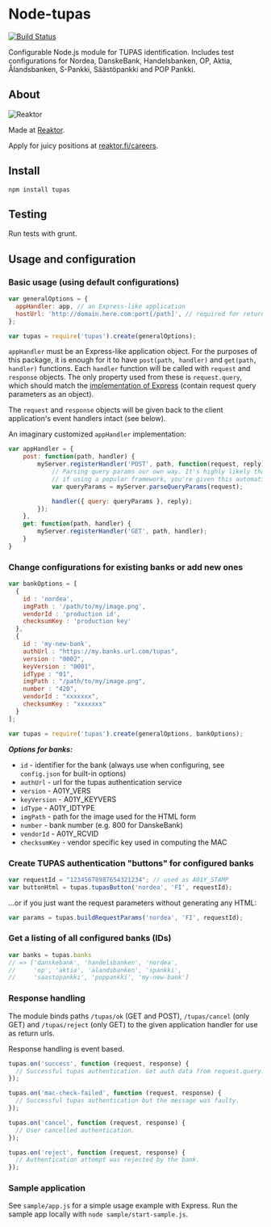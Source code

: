 # Node-tupas
[![Build Status](https://travis-ci.org/reaktor/node-tupas.png?branch=master)](https://travis-ci.org/reaktor/node-tupas)

Configurable Node.js module for TUPAS identification. Includes test
configurations for Nordea, DanskeBank, Handelsbanken, OP,
Aktia, Ålandsbanken, S-Pankki, Säästöpankki and POP Pankki.

## About

![Reaktor](public/images/logo_reaktor.png "Reaktor")

Made at [Reaktor](http://reaktor.com).

Apply for juicy positions at [reaktor.fi/careers](http://reaktor.com/careers).

## Install

```
npm install tupas
```

## Testing

Run tests with grunt.

## Usage and configuration

### Basic usage (using default configurations)

```javascript
var generalOptions = {
  appHandler: app, // an Express-like application
  hostUrl: 'http://domain.here.com:port[/path]', // required for return URLs, and binding to optional /path
};

var tupas = require('tupas').create(generalOptions);
```

`appHandler` must be an Express-like application object. For the purposes of this package,
it is enough for it to have `post(path, handler)` and `get(path, handler)` functions.
Each `handler` function will be called with `request` and `response` objects. The only property used from
these is `request.query`, which should match the [implementation of Express](http://expressjs.com/en/api.html#req.query)
(contain request query parameters as an object).

The `request` and `response` objects will be given back to the client application's event
handlers intact (see below).

An imaginary customized `appHandler` implementation:

```javascript
var appHandler = {
    post: function(path, handler) {
        myServer.registerHandler('POST', path, function(request, reply) {
            // Parsing query params our own way. It's highly likely that,
            // if using a popular framework, you're given this automatically.
            var queryParams = myServer.parseQueryParams(request);

            handler({ query: queryParams }, reply);
        });
    },
    get: function(path, handler) {
        myServer.registerHandler('GET', path, handler);
    }
}
```

### Change configurations for existing banks or add new ones

```javascript
var bankOptions = [
  {
    id : 'nordea',
    imgPath : '/path/to/my/image.png',
    vendorId : 'production id',
    checksumKey : 'production key'
  },
  {
    id : 'my-new-bank',
    authUrl : "https://my.banks.url.com/tupas",
    version : "0002",
    keyVersion : "0001",
    idType : "01",
    imgPath : "/path/to/my/image.png",
    number : "420",
    vendorId : "xxxxxxx",
    checksumKey : "xxxxxxx"
  }
];

var tupas = require('tupas').create(generalOptions, bankOptions);
```

***Options for banks:***

- `id` - identifier for the bank (always use when configuring, see `config.json` for built-in options)
- `authUrl` - url for the tupas authentication service
- `version` - A01Y_VERS
- `keyVersion` - A01Y_KEYVERS
- `idType` - A01Y_IDTYPE
- `imgPath` - path for the image used for the HTML form
- `number` - bank number (e.g. 800 for DanskeBank)
- `vendorId` - A01Y_RCVID
- `checksumKey` - vendor specific key used in computing the MAC

### Create TUPAS authentication "buttons" for configured banks

```javascript
var requestId = "12345678987654321234"; // used as A01Y_STAMP
var buttonHtml = tupas.tupasButton('nordea', 'FI', requestId);
```

...or if you just want the request parameters without generating any HTML:

```javascript
var params = tupas.buildRequestParams('nordea', 'FI', requestId);
```

### Get a listing of all configured banks (IDs)

```javascript
var banks = tupas.banks
// => ['danskebank', 'handelsbanken', 'nordea',
//     'op', 'aktia', 'alandsbanken', 'spankki',
//     'saastopankki', 'poppankki', 'my-new-bank']
```

### Response handling

The module binds paths `/tupas/ok` (GET and POST), `/tupas/cancel` (only GET)
and `/tupas/reject` (only GET) to the given application handler for use as return urls.

Response handling is event based.
```javascript
tupas.on('success', function (request, response) {
  // Successful tupas authentication. Get auth data from request.query.
});

tupas.on('mac-check-failed', function (request, response) {
  // Successful tupas authentication but the message was faulty.
});

tupas.on('cancel', function (request, response) {
  // User cancelled authentication.
});

tupas.on('reject', function (request, response) {
  // Authentication attempt was rejected by the bank.
});
```

### Sample application

See `sample/app.js` for a simple usage example with Express. Run the
sample app locally with `node sample/start-sample.js`.
